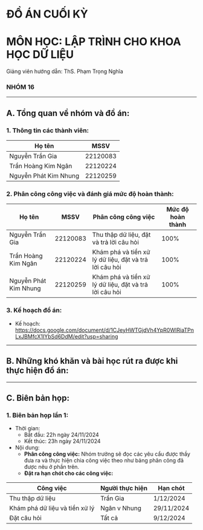 # ĐỒ ÁN CUỐI KỲ
# MÔN HỌC: LẬP TRÌNH CHO KHOA HỌC DỮ LIỆU
Giảng viên hướng dẫn: ThS. Phạm Trọng Nghĩa
### NHÓM 16 ###
---
## A. Tổng quan về nhóm và đồ án:
### 1. Thông tin các thành viên:
|Họ tên                 |MSSV    |
|-----------------------|--------|
|Nguyễn Trần Gia        |22120083|
|Trần Hoàng Kim Ngân    |22120224|
|Nguyễn Phát Kim Nhung  |22120259|

### 2. Phân công công việc và đánh giá mức độ hoàn thành:
|Họ tên                 |MSSV    |Phân công công việc                                   |Mức độ hoàn thành|
|-----------------------|--------|------------------------------------------------------|-----------------|
|Nguyễn Trần Gia        |22120083|Thu thập dữ liệu, đặt và trả lời câu hỏi              |100%             |
|Trần Hoàng Kim Ngân    |22120224|Khám phá và tiền xử lý dữ liệu, đặt và trả lời câu hỏi|100%             |
|Nguyễn Phát Kim Nhung  |22120259|Khám phá và tiền xử lý dữ liệu, đặt và trả lời câu hỏi|100%             |

### 3. Kế hoạch đồ án:
- Kế hoạch: https://docs.google.com/document/d/1CJeyHWTGjdVh4YpR0WIRiaTPnLxJBMfcX1IYbSd6DdM/edit?usp=sharing
---
## B. Những khó khăn và bài học rút ra được khi thực hiện đồ án:

---
## C. Biên bản họp:
### 1. Biên bản họp lần 1:
- Thời gian:
  - Bắt đầu: 22h ngày 24/11/2024
  - Kết thúc: 23h ngày 24/11/2024
- Nội dung:
  - **Phân công công việc:** Nhóm trưởng sẽ đọc các yêu cẩu được thầy đưa ra và thực hiện chia công việc theo như bảng phân công đã được nêu ở phần trên.
  - **Đặt ra hạn chót cho các công việc:**

|Công việc                     |Người thực hiện    |Hạn chót  |
|------------------------------|-------------------|----------|
|Thu thập dữ liệu              |Trần Gia           |1/12/2024 |
|Khám phá dữ liệu và tiền xử lý|Ngân v Nhung       |29/11/2024|
|Đặt câu hỏi                   |Tất cả             |9/12/2024 |
